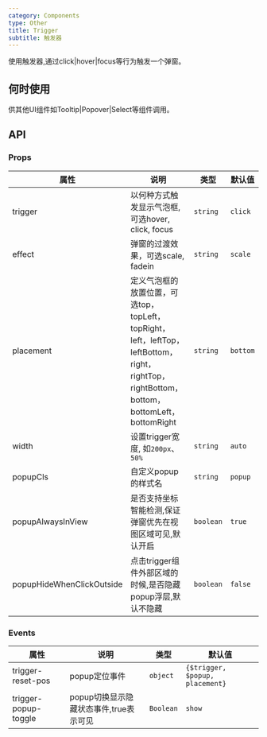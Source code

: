 ```yaml
---
category: Components
type: Other
title: Trigger
subtitle: 触发器
---
```


使用触发器,通过click|hover|focus等行为触发一个弹窗。

## 何时使用

供其他UI组件如Tooltip|Popover|Select等组件调用。

## API

### Props

属性 | 说明 | 类型 | 默认值
-----|-----|-----|------
trigger | 以何种方式触发显示气泡框,可选hover, click, focus | `string` | `click`
effect | 弹窗的过渡效果，可选scale, fadein | `string` | `scale`
placement | 定义气泡框的放置位置，可选top，topLeft，topRight，<br> left，leftTop，leftBottom，right，rightTop，rightBottom，<br>bottom，bottomLeft，bottomRight | `string` | `bottom`
width | 设置trigger宽度, 如`200px`、`50%` | `string` | `auto`
popupCls | 自定义popup的样式名 | `string` | `popup`
popupAlwaysInView | 是否支持坐标智能检测,保证弹窗优先在视图区域可见,默认开启 | `boolean` | `true`
popupHideWhenClickOutside | 点击trigger组件外部区域的时候,是否隐藏popup浮层,默认不隐藏 | `boolean` | `false`

### Events

属性 | 说明 | 类型 | 默认值
-----|-----|-----|------
trigger-reset-pos | popup定位事件 | `object` | `{$trigger, $popup, placement}`
trigger-popup-toggle | popup切换显示隐藏状态事件,true表示可见 | `Boolean` | `show`

<style>
  .atui-trigger-cont {
    margin: 10px 0;
  }
</style>
